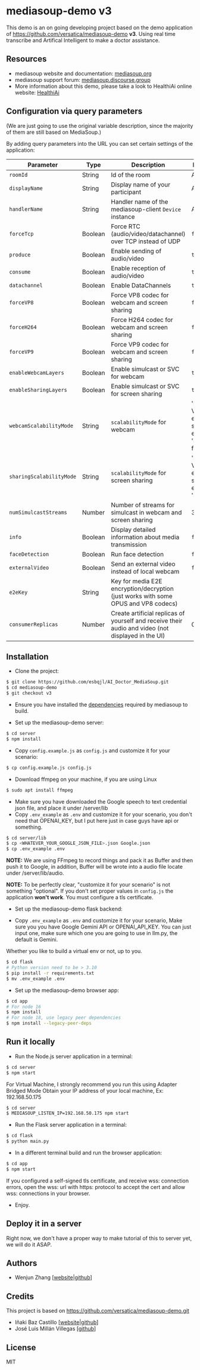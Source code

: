 # mediasoup-demo v3

This demo is an on going developing project based on the demo application of https://github.com/versatica/mediasoup-demo **v3**.
Using real time transcribe and Artifical Intelligent to make a doctor assistance.

## Resources

* mediasoup website and documentation: [mediasoup.org](https://mediasoup.org)
* mediasoup support forum: [mediasoup.discourse.group](https://mediasoup.discourse.group)
* More information about this demo, please take a look to HealthiAi online website: [HealthiAi](https://mediasoup.discourse.group)

## Configuration via query parameters

(We are just going to use the original variable description, since the majority of them are still based on MediaSoup.)

By adding query parameters into the URL you can set certain settings of the application:

| Parameter          | Type    | Description          | Default Value |
| ------------------ | ------- | -------------------- | ------------- |
| `roomId`           | String  | Id of the room      | Autogenerated  |
| `displayName`      | String  | Display name of your participant | Autogenerated |
| `handlerName`      | String  | Handler name of the mediasoup-client `Device` instance | Autodetected |
| `forceTcp`         | Boolean | Force RTC (audio/video/datachannel) over TCP instead of UDP | `false` |
| `produce`          | Boolean | Enable sending of audio/video | `true`  |
| `consume`          | Boolean | Enable reception of audio/video | `true` |
| `datachannel`      | Boolean | Enable DataChannels | `true` |
| `forceVP8`        | Boolean | Force VP8 codec for webcam and screen sharing | `false` |
| `forceH264`        | Boolean | Force H264 codec for webcam and screen sharing | `false` |
| `forceVP9`        | Boolean | Force VP9 codec for webcam and screen sharing | `false` |
| `enableWebcamLayers` | Boolean | Enable simulcast or SVC for webcam | `true` |
| `enableSharingLayers` | Boolean | Enable simulcast or SVC for screen sharing | `true` |
| `webcamScalabilityMode` | String | `scalabilityMode` for webcam | 'L1T3' for VP8/H264 (in each simulcast encoding), 'L3T3_KEY' for VP9 |
| `sharingScalabilityMode` | String | `scalabilityMode` for screen sharing | 'L1T3' for VP8/H264 (in each simulcast encoding), 'L3T3' for VP9 |
| `numSimulcastStreams` | Number | Number of streams for simulcast in webcam and screen sharing | 3 |
| `info`             | Boolean | Display detailed information about media transmission | `false` |
| `faceDetection`    | Boolean | Run face detection | `false` |
| `externalVideo`    | Boolean | Send an external video instead of local webcam | `false` |
| `e2eKey`           | String | Key for media E2E encryption/decryption (just works with some OPUS and VP8 codecs) | |
| `consumerReplicas` | Number | Create artificial replicas of yourself and receive their audio and video (not displayed in the UI) | 0 |


## Installation

* Clone the project:

```bash
$ git clone https://github.com/esbqjl/AI_Doctor_MediaSoup.git
$ cd mediasoup-demo
$ git checkout v3
```

* Ensure you have installed the [dependencies](https://mediasoup.org/documentation/v3/mediasoup/installation/#requirements) required by mediasoup to build.

* Set up the mediasoup-demo server:

```bash
$ cd server
$ npm install
```

* Copy `config.example.js` as `config.js` and customize it for your scenario:

```bash
$ cp config.example.js config.js
```
* Download ffmpeg on your machine, if you are using Linux

```bash
$ sudo apt install ffmpeg
```

* Make sure you have downloaded the Google speech to text credential json file, and place it under /server/lib
* Copy `.env_example` as `.env` and customize it for your scenario, you don't need that OPENAI_KEY, but I put here just in case guys have api or something.

```bash
$ cd server/lib
$ cp <WHATEVER_YOUR_GOOGLE_JSON_FILE>.json Google.json
$ cp .env_example .env
```

**NOTE:** We are using FFmpeg to record things and pack it as Buffer and then push it to Google, in addition, Buffer will be wrote into a audio file locate under /server/lib/audio.

**NOTE:** To be perfectly clear, "customize it for your scenario" is not something "optional". If you don't set proper values in `config.js` the application **won't work**. You must configure a tls certificate.

* Set up the mediasoup-demo flask backend:


* Copy `.env_example` as `.env` and customize it for your scenario, Make sure you you have Google Gemini API or OPENAI_API_KEY. You can just input one, make sure which one you are going to use in llm.py, the default is Gemini.

Whether you like to build a virtual env or not, up to you.

```bash
$ cd flask
# Python version need to be > 3.10
$ pip install -r requirements.txt
$ mv .env_example .env
```
  
* Set up the mediasoup-demo browser app:

```bash
$ cd app
# For node 16
$ npm install
# For node 18, use legacy peer dependencies
$ npm install --legacy-peer-deps  
```


## Run it locally

* Run the Node.js server application in a terminal:

```bash
$ cd server
$ npm start
```

For Virtual Machine, I strongly recommend you run this using Adapter Bridged Mode
Obtain your IP address of your local machine, Ex: 192.168.50.175

```bash
$ cd server
$ MEDIASOUP_LISTEN_IP=192.168.50.175 npm start
```


* Run the Flask server application in a terminal:

```bash
$ cd flask
$ python main.py
```

* In a different terminal build and run the browser application:

```bash
$ cd app
$ npm start
```

If you configured a self-signed tls certificate, and receive wss: connection errors, open the wss: url with https: protocol to accept the cert and allow wss: connections in your browser.

* Enjoy.


## Deploy it in a server

Right now, we don't have a proper way to make tutorial of this to server yet, we will do it ASAP.


## Authors
* Wenjun Zhang  [[website](https://www.happychamber.xyz/)|[github](https://github.com/esbqjl)]
## Credits 
This project is based on https://github.com/versatica/mediasoup-demo.git
* Iñaki Baz Castillo [[website](https://inakibaz.me)|[github](https://github.com/ibc/)]
* José Luis Millán Villegas [[github](https://github.com/jmillan/)]


## License

MIT
